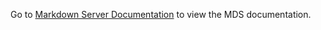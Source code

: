 
Go to [Markdown Server Documentation](http://brugarts.com/mds/markdown) to view the MDS documentation.